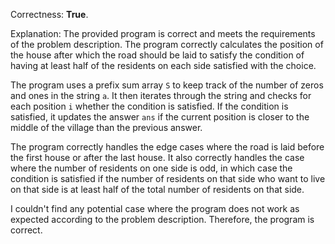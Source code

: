 Correctness: **True**.

Explanation: The provided program is correct and meets the requirements of the problem description. The program correctly calculates the position of the house after which the road should be laid to satisfy the condition of having at least half of the residents on each side satisfied with the choice.

The program uses a prefix sum array `S` to keep track of the number of zeros and ones in the string `a`. It then iterates through the string and checks for each position `i` whether the condition is satisfied. If the condition is satisfied, it updates the answer `ans` if the current position is closer to the middle of the village than the previous answer.

The program correctly handles the edge cases where the road is laid before the first house or after the last house. It also correctly handles the case where the number of residents on one side is odd, in which case the condition is satisfied if the number of residents on that side who want to live on that side is at least half of the total number of residents on that side.

I couldn't find any potential case where the program does not work as expected according to the problem description. Therefore, the program is correct.